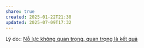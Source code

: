 ```yaml
---
share: true
created: 2025-01-22T21:30
updated: 2025-07-09T17:32
---
```

Lý do:: [Nỗ lực không quan trọng, quan trọng là kết quả](./N%E1%BB%97%20l%E1%BB%B1c%20kh%C3%B4ng%20quan%20tr%E1%BB%8Dng,%20quan%20tr%E1%BB%8Dng%20l%C3%A0%20k%E1%BA%BFt%20qu%E1%BA%A3.md)
